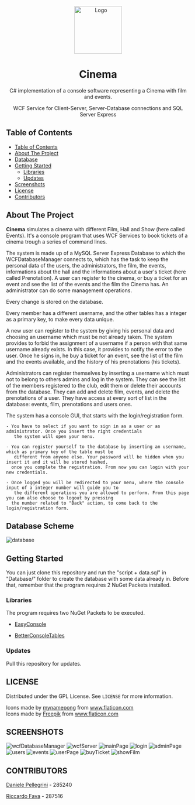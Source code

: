 <!-- PROJECT LOGO -->
  <br />
    <p align="center">
  <a href="https://github.com/danielepelleg/Cinema">
    <img src="/WCFClient/WCFClient/Resources/cinema.png" alt="Logo" width="130" height="130">
  </a>
  <h1 align="center">Cinema</h1>
  <p align="center">
    C# implementation of a console software representing a Cinema with film and events.
  </p>
  <p align="center">
    WCF Service for Client-Server, Server-Database connections and SQL Server Express
  </p>
  
  <!-- TABLE OF CONTENTS -->
  ## Table of Contents
  
  - [Table of Contents](#table-of-contents)
  - [About The Project](#about-the-project)
  - [Database](#database-scheme)
  - [Getting Started](#getting-started)
    - [Libraries](#Libraries)
    - [Updates](#updates)
  - [Screenshots](#screenshots)
  - [License](#license)
  - [Contributors](#contributors)
   
   <!-- ABOUT THE PROJECT -->
   ## About The Project
   **Cinema** simulates a cinema with different Film, Hall and Show (here called Events). It's a console 
   program that uses WCF Services to book tickets of a cinema trough a series of command lines.  
   
   The system is made up of a MySQL Server Express Database to which the WCFDatabaseManager connects to, 
   which has the task to keep the personal data of the users, the administrators, the film, the events,
   informations about the hall and the informations about a user's ticket (here called Prenotation). 
   A user can register to the cinema, or buy a ticket for an event and see the list of the events and the film
   the Cinema has. An administrator can do some management operations.
   
   Every change is stored on the database.
   
   Every member has a different username, and the other tables has a integer as a primary key, to make every data unique.
   
   A new user can register to the system by giving his personal data and choosing an username which must be not 
   already taken. The system provides to forbid the assignment of a username if a person with that same username already 
   exists. In this case, it provides to notify the error to the user. Once he signs in, he buy a ticket for an event, see 
   the list of the film and the events available, and the history of his prenotations (his tickets).
   
   Administrators can register themselves by inserting a username which must not to belong to others admins and log in 
   the system. They can see the list of the members registered to the club, edit them or delete their accounts from the database.
   They can add and delete film, events, and delete the prenotations of a user. They have access at every sort of list in the
   database: events, film, prenotations and users ones.

  The system has a console GUI, that starts with the login/registration form.
    
    - You have to select if you want to sign in as a user or as administrator. Once you insert the right credentials
       the system will open your menu.
    
    - You can register yourself to the database by inserting an username, which as primary key of the table must be 
       different from anyone else. Your password will be hidden when you insert it and it will be stored hashed, 
	  once you complete the registration. From now you can login with your new credentials.
    
    - Once logged you will be redirected to your menu, where the console input of a integer number will guide you to 
	   the different operations you are allowed to perform. From this page you can also choose to logout by pressing
	  the number related to "Back" action, to come back to the login/registration form.
    
   
   <!-- DATABASE  -->
   ## Database Scheme
   <img src="Database/Diagrammi/Schema Database Cinema.jpg" alt="database">
   
   <!-- GETTING STARTED -->
   ## Getting Started
   You can just clone this repository and run the "script + data.sql" in "Database/" folder to create the
   database with some data already in. Before that, remember that the program requires 2 NuGet Packets installed.
   
   ### Libraries
   The program requires two NuGet Packets to be executed.
   
   - <a href="https://github.com/splttingatms/EasyConsole" title="EasyConsole">EasyConsole</a>
			
   - <a href="https://github.com/douglasg14b/BetterConsoleTables" title="BetterConsoleTables">BetterConsoleTables</a>

   ### Updates
   Pull this repository for updates.
   
   <!-- LICENSE -->
   ## LICENSE
   Distributed under the GPL License. See `LICENSE` for more information.
   <div>Icons made by <a href="https://www.flaticon.com/authors/mynamepong" title="mynamepong">mynamepong</a> from <a href="https://www.flaticon.com/" title="Flaticon">www.flaticon.com</a></div>
   <div>Icons made by <a href="https://www.flaticon.com/authors/freepik" title="Freepik">Freepik</a> from <a href="https://www.flaticon.com/" title="Flaticon">www.flaticon.com</a></div>
   
   <!-- LICENSE -->
   ## SCREENSHOTS
   <img src="Documentazione/Screenshots/WCFDatabaseManager.png" alt="wcfDatabaseManager">
   <img src="Documentazione/Screenshots/WCFServer.png" alt="wcfServer">
   <img src="Documentazione/Screenshots/MainPage.png" alt="mainPage">
   <img src="Documentazione/Screenshots/Login.png" alt="login">
   <img src="Documentazione/Screenshots/AdminPage.png" alt="adminPage">
   <img src="Documentazione/Screenshots/Users.png" alt="users">
   <img src="Documentazione/Screenshots/ShowEvents.png" alt="events">
   <img src="Documentazione/Screenshots/UserPage.png" alt="userPage">
   <img src="Documentazione/Screenshots/BuyTicket.png" alt="buyTicket">
   <img src="Documentazione/Screenshots/ShowFilm.png" alt="showFilm">
   
   <!-- CONTRIBUTORS -->
   ## CONTRIBUTORS
   [Daniele Pellegrini](https://github.com/danielepelleg) - 285240
   
   [Riccardo Fava](https://github.com/BeleRicks11) - 287516
